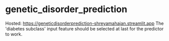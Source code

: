 # genetic_disorder_prediction


Hosted: https://geneticdisorderprediction-shreyamahajan.streamlit.app
The 'diabetes subclass' input feature should be selected at last for the predictor to work.
